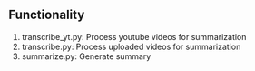 ## Functionality
1. transcribe_yt.py: Process youtube videos for summarization
2. transcribe.py: Process uploaded videos for summarization
3. summarize.py: Generate summary
